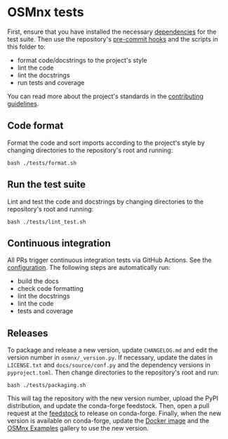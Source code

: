 # OSMnx tests

First, ensure that you have installed the necessary [dependencies](../tests/environments/env-ci.yml) for the test suite. Then use the repository's [pre-commit hooks](../.pre-commit-config.yaml) and the scripts in this folder to:

- format code/docstrings to the project's style
- lint the code
- lint the docstrings
- run tests and coverage

You can read more about the project's standards in the [contributing guidelines](../CONTRIBUTING.md).

## Code format

Format the code and sort imports according to the project's style by changing directories to the repository's root and running:

```
bash ./tests/format.sh
```

## Run the test suite

Lint and test the code and docstrings by changing directories to the repository's root and running:

```
bash ./tests/lint_test.sh
```

## Continuous integration

All PRs trigger continuous integration tests via GitHub Actions. See the [configuration](../.github/workflows/ci.yml). The following steps are automatically run:

- build the docs
- check code formatting
- lint the docstrings
- lint the code
- tests and coverage

## Releases

To package and release a new version, update `CHANGELOG.md` and edit the version number in `osmnx/_version.py`. If necessary, update the dates in `LICENSE.txt` and `docs/source/conf.py` and the dependency versions in `pyproject.toml`. Then change directories to the repository's root and run:

```
bash ./tests/packaging.sh
```

This will tag the repository with the new version number, upload the PyPI distribution, and update the conda-forge feedstock. Then, open a pull request at the [feedstock](https://github.com/conda-forge/osmnx-feedstock) to release on conda-forge. Finally, when the new version is available on conda-forge, update the [Docker image](../environments/docker) and the [OSMnx Examples](https://github.com/gboeing/osmnx-examples) gallery to use the new version.
